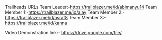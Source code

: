 
Trailheads URLs
Team Leader:-https://trailblazer.me/id/abimanyu14
Team Member 1:-https://trailblazer.me/id/aiay
Team Member 2:-https://trailblazer.me/id/asraf8
Team Member 3:-https://trailblazer.me/id/kanna




Video Demonstration link:-
https://drive.google.com/file/
